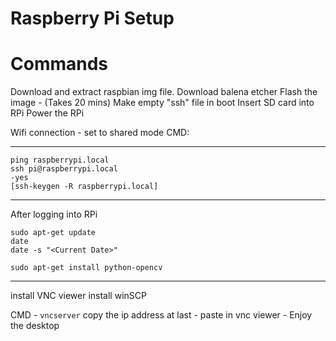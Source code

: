 # Raspberry Pi Setup

# Commands
Download and extract raspbian img file.
Download balena etcher
Flash the image - (Takes 20 mins)
Make empty "ssh" file in boot
Insert SD card into RPi
Power the RPi

Wifi connection - set to shared mode
CMD:

--------------------------------------
```ipconfig
ping raspberrypi.local
ssh pi@raspberrypi.local
-yes
[ssh-keygen -R raspberrypi.local]
```
--------------------------------------
After logging into RPi
```
sudo apt-get update
date
date -s "<Current Date>"

sudo apt-get install python-opencv
```
-------------------------------------

install VNC viewer
install winSCP

CMD - ```vncserver```
copy the ip address at last - paste in vnc viewer - Enjoy the desktop

